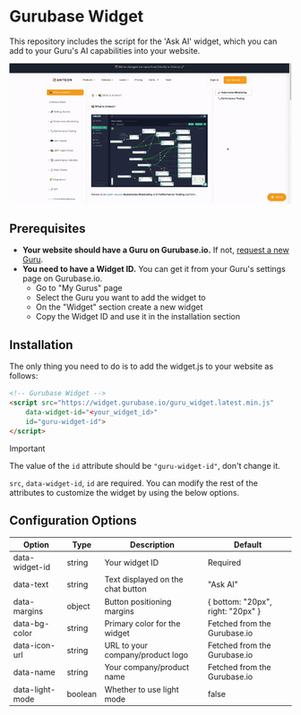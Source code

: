 # Gurubase Widget
This repository includes the script for the 'Ask AI' widget, which you can add to your Guru's AI capabilities into your website.

<p align="center">
  <img src="./assets/widget.gif" alt="widget demo">
</p>

## Prerequisites

- **Your website should have a Guru on Gurubase.io.** If not, [request a new Guru](https://github.com/Gurubase/gurubase?tab=readme-ov-file#how-to-create-a-guru).
- **You need to have a Widget ID.** You can get it from your Guru's settings page on Gurubase.io.
   - Go to "My Gurus" page
   - Select the Guru you want to add the widget to
   - On the "Widget" section create a new widget
   - Copy the Widget ID and use it in the installation section

## Installation
The only thing you need to do is to add the widget.js to your website as follows:
```html
<!-- Gurubase Widget -->
<script src="https://widget.gurubase.io/guru_widget.latest.min.js" 
    data-widget-id="<your_widget_id>"
    id="guru-widget-id">
</script>
```

> [!IMPORTANT]
> The value of the `id` attribute should be `"guru-widget-id"`, don't change it.

`src`, `data-widget-id`, `id` are required. You can modify the rest of the attributes to customize the widget by using the below options.

## Configuration Options

| Option | Type | Description | Default |
|--------|------|-------------|---------|
| data-widget-id | string | Your widget ID | Required |
| data-text | string | Text displayed on the chat button | "Ask AI" |
| data-margins | object | Button positioning margins | { bottom: "20px", right: "20px" } |
| data-bg-color | string | Primary color for the widget | Fetched from the Gurubase.io |
| data-icon-url | string | URL to your company/product logo | Fetched from the Gurubase.io |
| data-name | string | Your company/product name | Fetched from the Gurubase.io |
| data-light-mode | boolean | Whether to use light mode | false |
